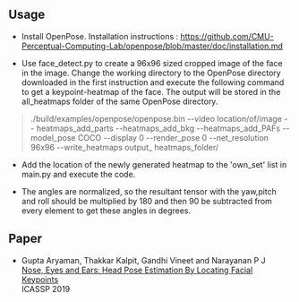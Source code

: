 ## Usage

 - Install OpenPose. Installation instructions :
   https://github.com/CMU-Perceptual-Computing-Lab/openpose/blob/master/doc/installation.md
 
 - Use face_detect.py to create a 96x96 sized cropped image of the face in the image.  Change the working directory to the OpenPose directory downloaded in the first instruction and execute the following command to get a keypoint-heatmap of the face. The output will be stored in the all_heatmaps folder of the same OpenPose directory.

> ./build/examples/openpose/openpose.bin --video location/of/image --
heatmaps_add_parts --heatmaps_add_bkg --heatmaps_add_PAFs --model_pose COCO
--display 0 --render_pose 0 --net_resolution 96x96 --write_heatmaps output_
heatmaps_folder/

 
 - Add the location of the newly generated heatmap to the 'own_set' list in main.py and execute the code.
 
 - The angles are normalized, so the resultant tensor with the yaw,pitch and roll should be multiplied by 180 and then 90 be subtracted from every element to get these angles in degrees.


## Paper 
 - Gupta Aryaman, Thakkar Kalpit, Gandhi Vineet and Narayanan P J <br />
[Nose, Eyes and Ears: Head Pose Estimation By Locating Facial Keypoints](https://arxiv.org/pdf/1812.00739.pdf) <br />
ICASSP 2019


 
